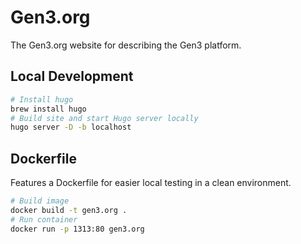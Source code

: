# Gen3.org

The Gen3.org website for describing the Gen3 platform.

## Local Development

```bash
# Install hugo
brew install hugo
# Build site and start Hugo server locally
hugo server -D -b localhost
``` 

## Dockerfile

Features a Dockerfile for easier local testing in a clean environment.

```bash
# Build image
docker build -t gen3.org .
# Run container
docker run -p 1313:80 gen3.org
```
